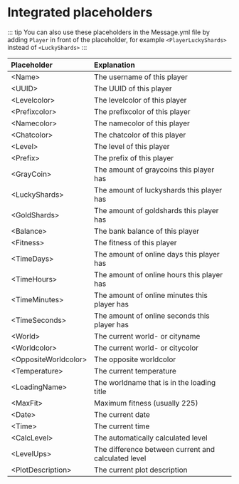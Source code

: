 # Integrated placeholders

::: tip
You can also use these placeholders in the Message.yml file by adding ``Player`` in front of the placeholder, for example ``<PlayerLuckyShards>`` instead of ``<LuckyShards>``
:::

| Placeholder                | Explanation                                         |
| :---------------           | :----------------                                   |
| &lt;Name&gt;               | The username of this player                         |
| &lt;UUID&gt;               | The UUID of this player                             |
| &lt;Levelcolor&gt;         | The levelcolor of this player                       |
| &lt;Prefixcolor&gt;        | The prefixcolor of this player                      |
| &lt;Namecolor&gt;          | The namecolor of this player                        |
| &lt;Chatcolor&gt;          | The chatcolor of this player                        |
| &lt;Level&gt;              | The level of this player                            |
| &lt;Prefix&gt;             | The prefix of this player                           |
| &lt;GrayCoin&gt;           | The amount of graycoins this player has             |
| &lt;LuckyShards&gt;        | The amount of luckyshards this player has           |
| &lt;GoldShards&gt;         | The amount of goldshards this player has            |
| &lt;Balance&gt;            | The bank balance of this player                     |
| &lt;Fitness&gt;            | The fitness of this player                          |
| &lt;TimeDays&gt;           | The amount of online days this player has           |
| &lt;TimeHours&gt;          | The amount of online hours this player has          |
| &lt;TimeMinutes&gt;        | The amount of online minutes this player has        |
| &lt;TimeSeconds&gt;        | The amount of online seconds this player has        |
| &lt;World&gt;              | The current world- or cityname                      |
| &lt;Worldcolor&gt;         | The current world- or citycolor                     |
| &lt;OppositeWorldcolor&gt; | The opposite worldcolor                             |
| &lt;Temperature&gt;        | The current temperature                             |
| &lt;LoadingName&gt;        | The worldname that is in the loading title          |
| &lt;MaxFit&gt;             | Maximum fitness (usually 225)                       |
| &lt;Date&gt;               | The current date                                    |
| &lt;Time&gt;               | The current time                                    |
| &lt;CalcLevel&gt;          | The automatically calculated level                  |
| &lt;LevelUps&gt;           | The difference between current and calculated level |
| &lt;PlotDescription&gt;    | The current plot description                        |

